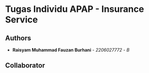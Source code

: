 # Tugas Individu APAP - Insurance Service

## Authors

* **Raisyam Muhammad Fauzan Burhani** - *2206027772* - *B*

## Collaborator
